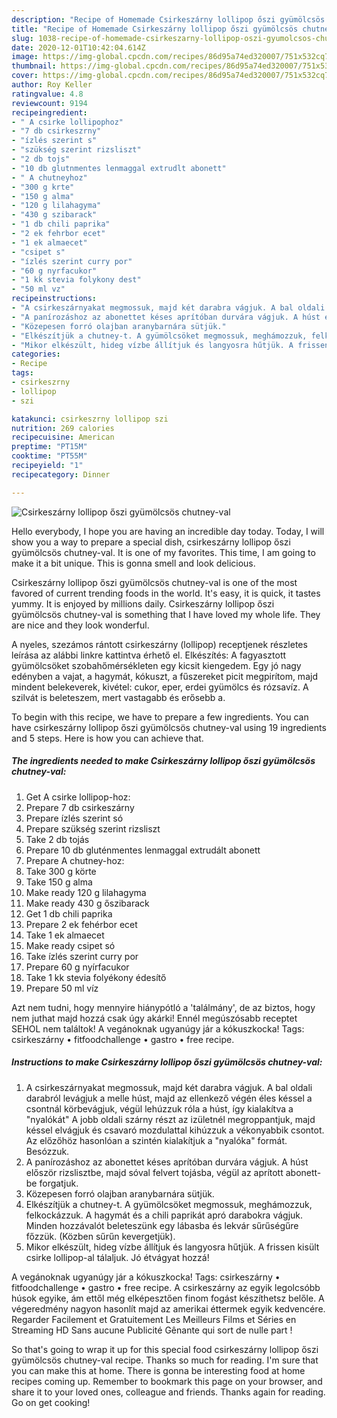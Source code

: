 ```yaml
---
description: "Recipe of Homemade Csirkeszárny lollipop őszi gyümölcsös chutney-val"
title: "Recipe of Homemade Csirkeszárny lollipop őszi gyümölcsös chutney-val"
slug: 1038-recipe-of-homemade-csirkeszarny-lollipop-oszi-gyumolcsos-chutney-val
date: 2020-12-01T10:42:04.614Z
image: https://img-global.cpcdn.com/recipes/86d95a74ed320007/751x532cq70/csirkeszarny-lollipop-oszi-gyumolcsos-chutney-val-recept-foto.jpg
thumbnail: https://img-global.cpcdn.com/recipes/86d95a74ed320007/751x532cq70/csirkeszarny-lollipop-oszi-gyumolcsos-chutney-val-recept-foto.jpg
cover: https://img-global.cpcdn.com/recipes/86d95a74ed320007/751x532cq70/csirkeszarny-lollipop-oszi-gyumolcsos-chutney-val-recept-foto.jpg
author: Roy Keller
ratingvalue: 4.8
reviewcount: 9194
recipeingredient:
- " A csirke lollipophoz"
- "7 db csirkeszrny"
- "ízlés szerint s"
- "szükség szerint rizsliszt"
- "2 db tojs"
- "10 db glutnmentes lenmaggal extrudlt abonett"
- " A chutneyhoz"
- "300 g krte"
- "150 g alma"
- "120 g lilahagyma"
- "430 g szibarack"
- "1 db chili paprika"
- "2 ek fehrbor ecet"
- "1 ek almaecet"
- "csipet s"
- "ízlés szerint curry por"
- "60 g nyrfacukor"
- "1 kk stevia folykony dest"
- "50 ml vz"
recipeinstructions:
- "A csirkeszárnyakat megmossuk, majd két darabra vágjuk. A bal oldali darabról levágjuk a melle húst, majd az ellenkező végén éles késsel a csontnál körbevágjuk, végül lehúzzuk róla a húst, így kialakítva a &#34;nyalókát&#34; A jobb oldali szárny részt az izületnél megroppantjuk, majd késsel elvágjuk és csavaró mozdulattal kihúzzuk a vékonyabbik csontot. Az előzőhöz hasonlóan a szintén kialakítjuk a &#34;nyalóka&#34; formát. Besózzuk."
- "A panírozáshoz az abonettet késes aprítóban durvára vágjuk. A húst először rizslisztbe, majd sóval felvert tojásba, végül az aprított abonett-be forgatjuk."
- "Közepesen forró olajban aranybarnára sütjük."
- "Elkészítjük a chutney-t. A gyümölcsöket megmossuk, meghámozzuk, felkockázzuk. A hagymát és a chili paprikát apró darabokra vágjuk. Minden hozzávalót beleteszünk egy lábasba és lekvár sűrűségűre főzzük. (Közben sűrűn kevergetjük)."
- "Mikor elkészült, hideg vízbe állítjuk és langyosra hűtjük. A frissen kisült csirke lollipop-al tálaljuk. Jó étvágyat hozzá!"
categories:
- Recipe
tags:
- csirkeszrny
- lollipop
- szi

katakunci: csirkeszrny lollipop szi 
nutrition: 269 calories
recipecuisine: American
preptime: "PT15M"
cooktime: "PT55M"
recipeyield: "1"
recipecategory: Dinner

---
```



![Csirkeszárny lollipop őszi gyümölcsös chutney-val](https://img-global.cpcdn.com/recipes/86d95a74ed320007/751x532cq70/csirkeszarny-lollipop-oszi-gyumolcsos-chutney-val-recept-foto.jpg)

Hello everybody, I hope you are having an incredible day today. Today, I will show you a way to prepare a special dish, csirkeszárny lollipop őszi gyümölcsös chutney-val. It is one of my favorites. This time, I am going to make it a bit unique. This is gonna smell and look delicious.

Csirkeszárny lollipop őszi gyümölcsös chutney-val is one of the most favored of current trending foods in the world. It's easy, it is quick, it tastes yummy. It is enjoyed by millions daily. Csirkeszárny lollipop őszi gyümölcsös chutney-val is something that I have loved my whole life. They are nice and they look wonderful.

A nyeles, szezámos rántott csirkeszárny (lollipop) receptjenek részletes leírása az alábbi linkre kattintva érhető el. Elkészítés: A fagyasztott gyümölcsöket szobahőmérsékleten egy kicsit kiengedem. Egy jó nagy edényben a vajat, a hagymát, kókuszt, a fűszereket picit megpirítom, majd mindent belekeverek, kivétel: cukor, eper, erdei gyümölcs és rózsavíz. A szilvát is beleteszem, mert vastagabb és erősebb a.


To begin with this recipe, we have to prepare a few ingredients. You can have csirkeszárny lollipop őszi gyümölcsös chutney-val using 19 ingredients and 5 steps. Here is how you can achieve that.

<!--inarticleads1-->

##### The ingredients needed to make Csirkeszárny lollipop őszi gyümölcsös chutney-val:

1. Get  A csirke lollipop-hoz:
1. Prepare 7 db csirkeszárny
1. Prepare ízlés szerint só
1. Prepare szükség szerint rizsliszt
1. Take 2 db tojás
1. Prepare 10 db gluténmentes lenmaggal extrudált abonett
1. Prepare  A chutney-hoz:
1. Take 300 g körte
1. Take 150 g alma
1. Make ready 120 g lilahagyma
1. Make ready 430 g őszibarack
1. Get 1 db chili paprika
1. Prepare 2 ek fehérbor ecet
1. Take 1 ek almaecet
1. Make ready csipet só
1. Take ízlés szerint curry por
1. Prepare 60 g nyírfacukor
1. Take 1 kk stevia folyékony édesítő
1. Prepare 50 ml víz


Azt nem tudni, hogy mennyire hiánypótló a &#39;találmány&#39;, de az biztos, hogy nem juthat majd hozzá csak úgy akárki! Ennél megúszósabb receptet SEHOL nem találtok! A vegánoknak ugyanúgy jár a kókuszkocka! Tags: csirkeszárny • fitfoodchallenge • gastro • free recipe. 

<!--inarticleads2-->

##### Instructions to make Csirkeszárny lollipop őszi gyümölcsös chutney-val:

1. A csirkeszárnyakat megmossuk, majd két darabra vágjuk. A bal oldali darabról levágjuk a melle húst, majd az ellenkező végén éles késsel a csontnál körbevágjuk, végül lehúzzuk róla a húst, így kialakítva a &#34;nyalókát&#34; A jobb oldali szárny részt az izületnél megroppantjuk, majd késsel elvágjuk és csavaró mozdulattal kihúzzuk a vékonyabbik csontot. Az előzőhöz hasonlóan a szintén kialakítjuk a &#34;nyalóka&#34; formát. Besózzuk.
1. A panírozáshoz az abonettet késes aprítóban durvára vágjuk. A húst először rizslisztbe, majd sóval felvert tojásba, végül az aprított abonett-be forgatjuk.
1. Közepesen forró olajban aranybarnára sütjük.
1. Elkészítjük a chutney-t. A gyümölcsöket megmossuk, meghámozzuk, felkockázzuk. A hagymát és a chili paprikát apró darabokra vágjuk. Minden hozzávalót beleteszünk egy lábasba és lekvár sűrűségűre főzzük. (Közben sűrűn kevergetjük).
1. Mikor elkészült, hideg vízbe állítjuk és langyosra hűtjük. A frissen kisült csirke lollipop-al tálaljuk. Jó étvágyat hozzá!


A vegánoknak ugyanúgy jár a kókuszkocka! Tags: csirkeszárny • fitfoodchallenge • gastro • free recipe. A csirkeszárny az egyik legolcsóbb húsok egyike, ám ettől még elképesztően finom fogást készíthetsz belőle. A végeredmény nagyon hasonlít majd az amerikai éttermek egyik kedvencére. Regarder Facilement et Gratuitement Les Meilleurs Films et Séries en Streaming HD Sans aucune Publicité Gênante qui sort de nulle part ! 

So that's going to wrap it up for this special food csirkeszárny lollipop őszi gyümölcsös chutney-val recipe. Thanks so much for reading. I'm sure that you can make this at home. There is gonna be interesting food at home recipes coming up. Remember to bookmark this page on your browser, and share it to your loved ones, colleague and friends. Thanks again for reading. Go on get cooking!
